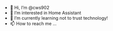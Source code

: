 - 👋 Hi, I’m @cws902
- 👀 I’m interested in Home Assistant
- 🌱 I’m currently learning not to trust technology!
- 📫 How to reach me ...

<!---
cws902/cws902 is a ✨ special ✨ repository because its `README.md` (this file) appears on your GitHub profile.
You can click the Preview link to take a look at your changes.
--->
